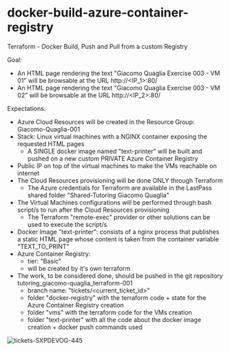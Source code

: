 # docker-build-azure-container-registry
Terraform - Docker Build, Push and Pull from a custom Registry

Goal:
- An HTML page rendering the text "Giacomo Quaglia Exercise 003 - VM 01" will be browsable at the URL http://<IP_1>:80/
- An HTML page rendering the text "Giacomo Quaglia Exercise 003 - VM 02" will be browsable at the URL http://<IP_2>:80/

Expectations:
- Azure Cloud Resources will be created in the Resource Group: Giacomo-Quaglia-001
- Stack: Linux virtual machines with a NGINX container exposing the requested HTML pages
  - A SINGLE docker image named "text-printer" will be built and pushed on a new custom PRIVATE Azure Container Registry
- Public IP on top of the virtual machines to make the VMs reachable on internet
- The Cloud Resources provisioning will be done ONLY through Terraform
  - The Azure credentials for Terraform are available in the LastPass shared folder "Shared-Tutoring Giacomo Quaglia"
- The Virtual Machines configurations will be performed through bash script/s to run after the Cloud Resources provisioning
  - The Terraform "remote-exec" provider or other solutions can be used to execute the script/s
- Docker Image "text-printer": consists of a nginx process that publishes a static HTML page whose content is taken from the container variable "TEXT_TO_PRINT"
- Azure Container Registry:
  - tier: "Basic"
  - will be created by it's own terraform
- The work, to be considered done, should be pushed in the git repository tutoring_giacomo-quaglia_terraform-001
  - branch name: "tickets/<current_ticket_id>"
  - folder "docker-registry" with the terraform code + state for the Azure Container Registry creation
  - folder "vms" with the terraform code for the VMs creation
  - folder "text-printer" with all the code about the docker image creation + docker push commands used

![tickets-SXPDEVOG-445](https://github.com/giacomoquaglia11/docker-build-azure-container-registry/assets/153645847/dcc9b063-81cc-4d88-bc0c-95e61c84f998)
